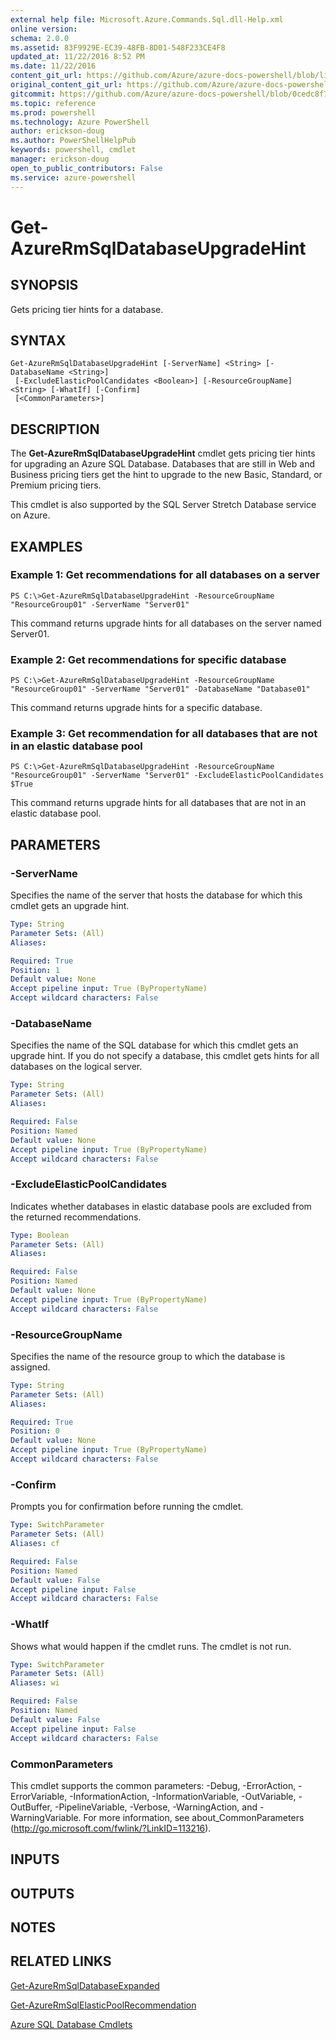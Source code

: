 ```yaml
---
external help file: Microsoft.Azure.Commands.Sql.dll-Help.xml
online version: 
schema: 2.0.0
ms.assetid: 83F9929E-EC39-48FB-8D01-548F233CE4F8
updated_at: 11/22/2016 8:52 PM
ms.date: 11/22/2016
content_git_url: https://github.com/Azure/azure-docs-powershell/blob/live/azureps-cmdlets-docs/ResourceManager/AzureRM.Sql/v2.2.0/Get-AzureRmSqlDatabaseUpgradeHint.md
original_content_git_url: https://github.com/Azure/azure-docs-powershell/blob/live/azureps-cmdlets-docs/ResourceManager/AzureRM.Sql/v2.2.0/Get-AzureRmSqlDatabaseUpgradeHint.md
gitcommit: https://github.com/Azure/azure-docs-powershell/blob/0cedc8f73bc96cf5ac4c69144e17b3de601fd3cc/azureps-cmdlets-docs/ResourceManager/AzureRM.Sql/v2.2.0/Get-AzureRmSqlDatabaseUpgradeHint.md
ms.topic: reference
ms.prod: powershell
ms.technology: Azure PowerShell
author: erickson-doug
ms.author: PowerShellHelpPub
keywords: powershell, cmdlet
manager: erickson-doug
open_to_public_contributors: False
ms.service: azure-powershell
---
```


# Get-AzureRmSqlDatabaseUpgradeHint

## SYNOPSIS
Gets pricing tier hints for a database.

## SYNTAX

```
Get-AzureRmSqlDatabaseUpgradeHint [-ServerName] <String> [-DatabaseName <String>]
 [-ExcludeElasticPoolCandidates <Boolean>] [-ResourceGroupName] <String> [-WhatIf] [-Confirm]
 [<CommonParameters>]
```

## DESCRIPTION
The **Get-AzureRmSqlDatabaseUpgradeHint** cmdlet gets pricing tier hints for upgrading an Azure SQL Database.
Databases that are still in Web and Business pricing tiers get the hint to upgrade to the new Basic, Standard, or Premium pricing tiers.

This cmdlet is also supported by the SQL Server Stretch Database service on Azure.

## EXAMPLES

### Example 1: Get recommendations for all databases on a server
```
PS C:\>Get-AzureRmSqlDatabaseUpgradeHint -ResourceGroupName "ResourceGroup01" -ServerName "Server01"
```

This command returns upgrade hints for all databases on the server named Server01.

### Example 2: Get recommendations for specific database
```
PS C:\>Get-AzureRmSqlDatabaseUpgradeHint -ResourceGroupName "ResourceGroup01" -ServerName "Server01" -DatabaseName "Database01"
```

This command returns upgrade hints for a specific database.

### Example 3: Get recommendation for all databases that are not in an elastic database pool
```
PS C:\>Get-AzureRmSqlDatabaseUpgradeHint -ResourceGroupName "ResourceGroup01" -ServerName "Server01" -ExcludeElasticPoolCandidates $True
```

This command returns upgrade hints for all databases that are not in an elastic database pool.

## PARAMETERS

### -ServerName
Specifies the name of the server that hosts the database for which this cmdlet gets an upgrade hint.

```yaml
Type: String
Parameter Sets: (All)
Aliases: 

Required: True
Position: 1
Default value: None
Accept pipeline input: True (ByPropertyName)
Accept wildcard characters: False
```

### -DatabaseName
Specifies the name of the SQL database for which this cmdlet gets an upgrade hint.
If you do not specify a database, this cmdlet gets hints for all databases on the logical server.

```yaml
Type: String
Parameter Sets: (All)
Aliases: 

Required: False
Position: Named
Default value: None
Accept pipeline input: True (ByPropertyName)
Accept wildcard characters: False
```

### -ExcludeElasticPoolCandidates
Indicates whether databases in elastic database pools are excluded from the returned recommendations.

```yaml
Type: Boolean
Parameter Sets: (All)
Aliases: 

Required: False
Position: Named
Default value: None
Accept pipeline input: True (ByPropertyName)
Accept wildcard characters: False
```

### -ResourceGroupName
Specifies the name of the resource group to which the database is assigned.

```yaml
Type: String
Parameter Sets: (All)
Aliases: 

Required: True
Position: 0
Default value: None
Accept pipeline input: True (ByPropertyName)
Accept wildcard characters: False
```

### -Confirm
Prompts you for confirmation before running the cmdlet.

```yaml
Type: SwitchParameter
Parameter Sets: (All)
Aliases: cf

Required: False
Position: Named
Default value: False
Accept pipeline input: False
Accept wildcard characters: False
```

### -WhatIf
Shows what would happen if the cmdlet runs.
The cmdlet is not run.

```yaml
Type: SwitchParameter
Parameter Sets: (All)
Aliases: wi

Required: False
Position: Named
Default value: False
Accept pipeline input: False
Accept wildcard characters: False
```

### CommonParameters
This cmdlet supports the common parameters: -Debug, -ErrorAction, -ErrorVariable, -InformationAction, -InformationVariable, -OutVariable, -OutBuffer, -PipelineVariable, -Verbose, -WarningAction, and -WarningVariable. For more information, see about_CommonParameters (http://go.microsoft.com/fwlink/?LinkID=113216).

## INPUTS

## OUTPUTS

## NOTES

## RELATED LINKS

[Get-AzureRmSqlDatabaseExpanded](xref:ResourceManager/AzureRM.Sql/v2.2.0/Get-AzureRmSqlDatabaseExpanded.md)

[Get-AzureRmSqlElasticPoolRecommendation](xref:ResourceManager/AzureRM.Sql/v2.2.0/Get-AzureRmSqlElasticPoolRecommendation.md)

[Azure SQL Database Cmdlets](xref:ResourceManager/AzureRM.Sql/v2.2.0/AzureRM.Sql.md)



